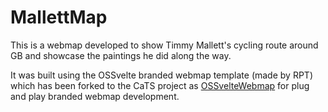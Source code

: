 # MallettMap

This is a webmap developed to show Timmy Mallett's cycling route around GB and showcase the paintings he did along the way.

It was built using the OSSvelte branded webmap template (made by RPT) which has been forked to the CaTS project as [OSSvelteWebmap](https://ordnancesurvey.visualstudio.com/DefaultCollection/CaTS/_git/OSSvelteWebmap) for plug and play branded webmap development.